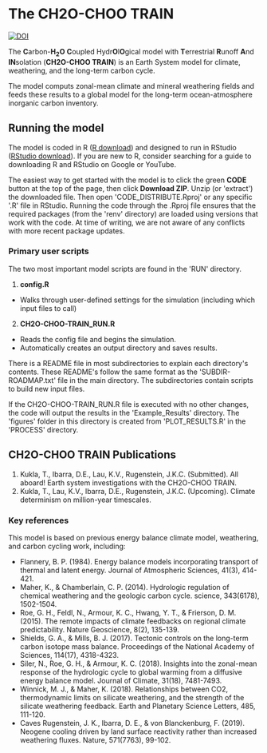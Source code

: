 # The CH2O-CHOO TRAIN 
[![DOI](https://zenodo.org/badge/535833456.svg)](https://zenodo.org/badge/latestdoi/535833456)

The **C**arbon-**H<sub>2</sub>O** **C**oupled Hydr**O**l**O**gical model with **T**errestrial **R**unoff **A**nd **IN**solation (**CH2O-CHOO TRAIN**) is an Earth System model for climate, weathering, and the long-term carbon cycle. 

The model computs zonal-mean climate and mineral weathering fields and feeds these results to a global model for the long-term ocean-atmosphere inorganic carbon inventory.

## Running the model
The model is coded in R ([R download](https://cran.r-project.org/)) and designed to run in RStudio ([RStudio download](https://www.rstudio.com/products/rstudio/download/)). If you are new to R, consider searching for a guide to downloading R and RStudio on Google or YouTube.  

The easiest way to get started with the model is to click the green **CODE** button at the top of the page, then click **Download ZIP**. Unzip (or 'extract') the downloaded file. Then open 'CODE_DISTRIBUTE.Rproj' or any specific '.R' file in RStudio. Running the code through the .Rproj file ensures that the required packages (from the 'renv' directory) are loaded using versions that work with the code. At time of writing, we are not aware of any conflicts with more recent package updates.

### Primary user scripts
The two most important model scripts are found in the 'RUN' directory.
1. **config.R**
  - Walks through user-defined settings for the simulation (including which input files to call)
2. **CH2O-CHOO-TRAIN_RUN.R**
  - Reads the config file and begins the simulation. 
  - Automatically creates an output directory and saves results.

There is a README file in most subdirectories to explain each directory's contents. These README's follow the same format as the 'SUBDIR-ROADMAP.txt' file in the main directory. The subdirectories contain scripts to build new input files.

If the CH2O-CHOO-TRAIN_RUN.R file is executed with no other changes, the code will output the results in the 'Example_Results' directory. The 'figures' folder in this directory is created from 'PLOT_RESULTS.R' in the 'PROCESS' directory.

## CH2O-CHOO TRAIN Publications
1. Kukla, T., Ibarra, D.E., Lau, K.V., Rugenstein, J.K.C. (Submitted). All aboard! Earth system investigations with the CH2O-CHOO TRAIN.
2. Kukla, T., Lau, K.V., Ibarra, D.E., Rugenstein, J.K.C. (Upcoming). Climate determinism on million-year timescales.

### Key references
This model is based on previous energy balance climate model, weathering, and carbon cycling work, including: 
- Flannery, B. P. (1984). Energy balance models incorporating transport of thermal and latent energy. Journal of Atmospheric Sciences, 41(3), 414-421.
- Maher, K., & Chamberlain, C. P. (2014). Hydrologic regulation of chemical weathering and the geologic carbon cycle. science, 343(6178), 1502-1504.
- Roe, G. H., Feldl, N., Armour, K. C., Hwang, Y. T., & Frierson, D. M. (2015). The remote impacts of climate feedbacks on regional climate predictability. Nature Geoscience, 8(2), 135-139.
- Shields, G. A., & Mills, B. J. (2017). Tectonic controls on the long-term carbon isotope mass balance. Proceedings of the National Academy of Sciences, 114(17), 4318-4323.
- Siler, N., Roe, G. H., & Armour, K. C. (2018). Insights into the zonal-mean response of the hydrologic cycle to global warming from a diffusive energy balance model. Journal of Climate, 31(18), 7481-7493.
- Winnick, M. J., & Maher, K. (2018). Relationships between CO2, thermodynamic limits on silicate weathering, and the strength of the silicate weathering feedback. Earth and Planetary Science Letters, 485, 111-120.
- Caves Rugenstein, J. K., Ibarra, D. E., & von Blanckenburg, F. (2019). Neogene cooling driven by land surface reactivity rather than increased weathering fluxes. Nature, 571(7763), 99-102.
